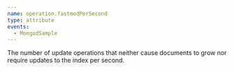 ```yaml
---
name: operation.fastmodPerSecond
type: attribute
events:
  - MongodSample
---
```


The number of update operations that neither cause documents to grow nor require updates to the index per second.